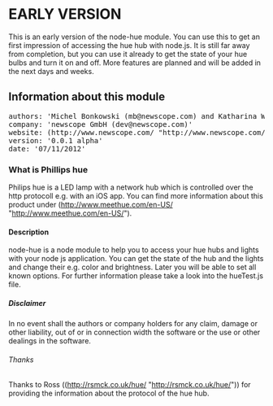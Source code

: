 # EARLY VERSION

This is an early version of the node-hue module. You can use this to get an first impression of accessing the hue hub with node.js. It is still far away from completion, but you can use it already to get the state of your hue bulbs and turn it on and off. More features are planned and will be added in the next days and weeks.

## Information about this module

<pre>
authors: 'Michel Bonkowski (mb@newscope.com) and Katharina Wittkowsky (kw@newscope.com)'
company: 'newscope GmbH (dev@newscope.com)'
website: (http://www.newscope.com/ "http://www.newscope.com/")
version: '0.0.1 alpha'
date: '07/11/2012'
</pre>

### What is Phillips hue

Philips hue is a LED lamp with a network hub which is controlled over the http protocoll e.g. with an iOS app. You can find more information about this product under (http://www.meethue.com/en-US/ "http://www.meethue.com/en-US/").


#### Description

node-hue is a node module to help you to access your hue hubs and lights with your node js application. You can get the state of the hub and the lights and change their e.g. color and brightness. Later you will be able to set all known options. For further information please take a look into the hueTest.js file.

##### Disclaimer

In no event shall the authors or company holders for any claim, damage or other liability, out of or in connection width the software or the use or other dealings in the software. 


###### Thanks 

Thanks to Ross ((http://rsmck.co.uk/hue/ "http://rsmck.co.uk/hue/")) for providing the information about the protocol of the hue hub.
